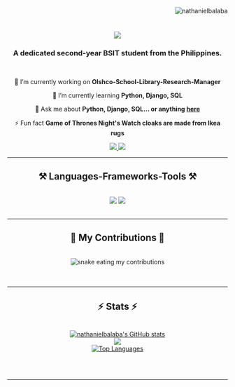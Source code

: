 <p align="right"> <img src="https://komarev.com/ghpvc/?username=nathanielbalaba&label=Profile%20views&color=0e75b6&style=flat" alt="nathanielbalaba" /> </p>


<h1 align="center">
    <img src="https://readme-typing-svg.herokuapp.com/?font=Righteous&size=35&center=true&vCenter=true&width=500&height=70&duration=4000&lines=Hi+There!+👋;+I'm+Nathaniel+balaba!;" />
</h1>

<h3 align="center">A dedicated second-year BSIT student from the Philippines.</h3>

<br/>

<div align="center">
 
 🔭 I’m currently working on **Olshco-School-Library-Research-Manager**
 
 🌱 I’m currently learning **Python, Django, SQL**

💬 Ask me about **Python, Django, SQL... or anything [here](https://github.com/salesp07/salesp07/issues)**

⚡ Fun fact **Game of Thrones Night's Watch cloaks are made from Ikea rugs**

 </div>
 
<div align="center"> 
  <a href="nathanielbalaba92@gmail.com">
    <img src="https://img.shields.io/badge/Gmail-333333?style=for-the-badge&logo=gmail&logoColor=red" />
  </a>
  <a href="www.linkedin.com/in/nathanielbalaba" target="_blank">
    <img src="https://img.shields.io/badge/LinkedIn-0077B5?style=for-the-badge&logo=linkedin&logoColor=white" target="_blank" />
  </a>
  
</div>

 <hr/>
 
<h2 align="center">⚒️ Languages-Frameworks-Tools ⚒️</h2>
<br/>
<div align="center">
    <img src="https://skillicons.dev/icons?i=html,css,vscode,github,Django,git r" />
    <img src="https://skillicons.dev/icons?i=python,javascript,c#,java,,mysql" /><br>
</div>

<br/>
<hr/>

<h2 align="center">🐍 My Contributions 🐍</h2>
<br>
<div align="center">
  <img alt="snake eating my contributions" src="https://raw.githubusercontent.com/nathanielbalaba/nathanielbalaba/output/github-contribution-grid-snake.svg" />
  <br/><br/><br/>
</div>


<hr/>

<h2 align="center">⚡ Stats ⚡</h2>
<br>
<div align="center">
  <a href="http://www.github.com/nathanielbalaba"><img src="https://github-readme-stats.vercel.app/api?username=nathanielbalaba&show_icons=true&hide=&count_private=true&title_color=0891b2&text_color=ffffff&icon_color=0891b2&bg_color=1c1917&hide_border=true&show_icons=true" alt="nathanielbalaba's GitHub stats" /></a>
  <br>
  <a href="http://www.github.com/nathanielbalaba"><img src="https://github-readme-streak-stats.herokuapp.com/?user=nathanielbalaba&stroke=ffffff&background=1c1917&ring=0891b2&fire=0891b2&currStreakNum=ffffff&currStreakLabel=0891b2&sideNums=ffffff&sideLabels=ffffff&dates=ffffff&hide_border=true" /></a>
  <br>
  <a href="https://github.com/nathanielbalaba" align="left"><img src="https://github-readme-stats.vercel.app/api/top-langs/?username=nathanielbalaba&langs_count=10&title_color=0891b2&text_color=ffffff&icon_color=0891b2&bg_color=1c1917&hide_border=true&locale=en&custom_title=Top%20%Languages" alt="Top Languages" /></a>
</div>



<br/><br/>

<hr/>

<br/>



<br/>
